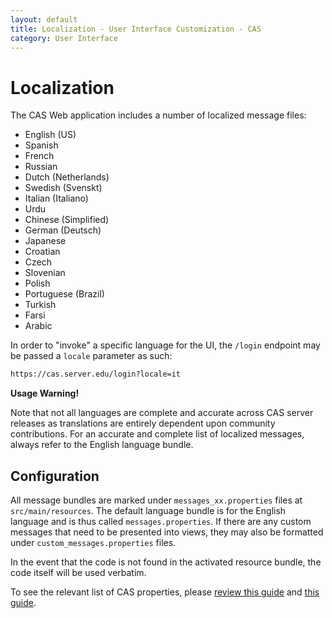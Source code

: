```yaml
---
layout: default
title: Localization - User Interface Customization - CAS
category: User Interface
---
```


# Localization
The CAS Web application includes a number of localized message files:

- English (US)
- Spanish
- French
- Russian
- Dutch (Netherlands)
- Swedish (Svenskt)
- Italian (Italiano)
- Urdu
- Chinese (Simplified)
- German (Deutsch)
- Japanese
- Croatian
- Czech
- Slovenian
- Polish
- Portuguese (Brazil)
- Turkish
- Farsi
- Arabic

In order to "invoke" a specific language for the UI, the `/login` endpoint may be passed a `locale` parameter as such:

```html
https://cas.server.edu/login?locale=it
```

<div class="alert alert-warning"><strong>Usage Warning!</strong><p>Note that not all languages are complete and accurate across CAS server releases as translations are entirely dependent upon community contributions.
For an accurate and complete list of localized messages, always refer to the English language bundle.</p></div>

## Configuration

All message bundles are marked under `messages_xx.properties` files at `src/main/resources`. The default language bundle is for the
English language and is thus called `messages.properties`. If there are any custom messages that need to be presented into views,
they may also be formatted under `custom_messages.properties` files.

In the event that the code is not found in the activated resource bundle, the code itself will be used verbatim.

To see the relevant list of CAS properties, please [review this guide](../configuration/Configuration-Properties.html#localization)
and [this guide](../configuration/Configuration-Properties.html#message-bundles).
